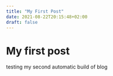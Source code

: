 ```yaml
---
title: "My First Post"
date: 2021-08-22T20:15:48+02:00
draft: false
---
```


# My first post

testing my second automatic build of blog

